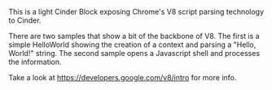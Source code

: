 This is a light Cinder Block exposing Chrome's V8 script parsing technology to Cinder.

There are two samples that show a bit of the backbone of V8. The first is a simple HelloWorld showing the creation of a context and parsing a "Hello, World!" string. The second sample opens a Javascript shell and processes the information. 

Take a look at https://developers.google.com/v8/intro for more info.
